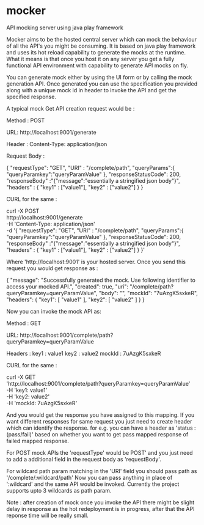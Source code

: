 # mocker
API mocking server using java play framework

Mocker aims to be the hosted central server which can mock the behaviour of all the API's you might be consuming. It is based on java play framework and uses its hot reload capability to generate the mocks at the runtime. What it means is that once you host it on any server you get a fully functional API environment with capability to generate API mocks on fly.

You can generate mock either by using the UI form or by calling the mock generation API. Once generated you can use the specification you provided along with a unique mock id in header to invoke the API and get the specified response.

A typical mock Get API creation request would be : 

Method : POST

URL: http://localhost:9001/generate

Header :
Content-Type: application/json

Request Body :

{
    "requestType": "GET",
    "URI" : "/complete/path",
    "queryParams":{
    	"queryParamkey":"queryParamValue"
    },
    "responseStatusCode": 200,
    "responseBody" :"{\"message\":\"essentially a stringified json body\"}",
    "headers" : {
        "key1" : ["value1"],
        "key2" : ["value2"]
    }
}

CURL for the same :

curl -X POST \
  http://localhost:9001/generate \
  -H 'Content-Type: application/json' \
  -d '{
    "requestType": "GET",
    "URI" : "/complete/path",
    "queryParams":{
    	"queryParamkey":"queryParamValue"
    },
    "responseStatusCode": 200,
    "responseBody" :"{\"message\":\"essentially a stringified json body\"}",
    "headers" : {
        "key1" : ["value1"],
        "key2" : ["value2"]
    }
}'

Where 'http://localhost:9001' is your hosted server. Once you send this request you would get response as :

{
    "message": "Successfully generated the mock. Use following identifier to access your mocked API.",
    "created": true,
    "uri": "/complete/path?queryParamkey=queryParamValue",
    "body": "",
    "mockId": "7uAzgK5sxkeR",
    "headers": {
        "key1": [
            "value1"
        ],
        "key2": [
            "value2"
        ]
    }
}

Now you can invoke the mock API as:

Method : GET

URL: http://localhost:9001/complete/path?queryParamkey=queryParamValue

Headers :
key1 : value1
key2 : value2
mockId : 7uAzgK5sxkeR

CURL for the same :

curl -X GET \
  'http://localhost:9001/complete/path?queryParamkey=queryParamValue' \
  -H 'key1: value1' \
  -H 'key2: value2' \
  -H 'mockId: 7uAzgK5sxkeR'

And you would get the response you have assigned to this mapping. If you want different responses for same request you just need to create header which can identify the response. for e.g. you can have a header as 'status : (pass/fail)' based on whether you want to get pass mapped response of failed mapped response.

For POST mock APIs the 'requestType' would be POST' and you just need to add a additional field in the request body as 'requestBody'.

For wildcard path param matching in the 'URI' field you should pass path as '/complete/:wildcard/path'
Now you can pass anything in place of ':wildcard' and the same API would be invoked. Currently the project supports upto 3 wildcards as path param.

Note : after creation of mock once you invoke the API there might be slight delay in response as the hot redeployment is in progress, after that the API reponse time will be really small.
